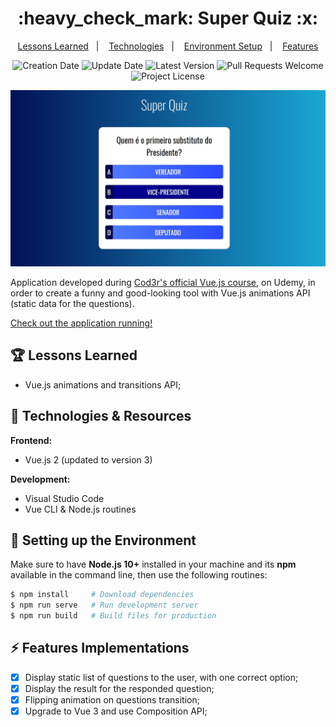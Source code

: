 <h1 align="center">
  :heavy_check_mark: Super Quiz :x:
</h1>

<p align="center">
  <a href="#trophy-lessons-learned">Lessons Learned</a>&nbsp;&nbsp;&nbsp;|&nbsp;&nbsp;&nbsp;
  <a href="#rocket-technologies--resources">Technologies</a>&nbsp;&nbsp;&nbsp;|&nbsp;&nbsp;&nbsp;
  <a href="#hammer-setting-up-the-environment">Environment Setup</a>&nbsp;&nbsp;&nbsp;|&nbsp;&nbsp;&nbsp;
  <a href="#zap-features-implementations">Features</a>
</p>

<p align="center">
  <img src="https://img.shields.io/static/v1?labelColor=000000&color=396afc&label=created%20at&message=Apr%202020" alt="Creation Date" />

  <img src="https://img.shields.io/github/last-commit/juliolmuller/super-quiz?label=updated%20at&labelColor=000000&color=396afc" alt="Update Date" />

  <img src="https://img.shields.io/github/v/tag/juliolmuller/super-quiz?label=latest%20version&labelColor=000000&color=396afc" alt="Latest Version" />

  <img src="https://img.shields.io/static/v1?labelColor=000000&color=396afc&label=PRs&message=welcome" alt="Pull Requests Welcome" />

  <img src="https://img.shields.io/github/license/juliolmuller/super-quiz?labelColor=000000&color=396afc" alt="Project License" />
</p>

![Application snapshot](./.github/app-overview.jpg)

Application developed during [Cod3r's official Vue.js course](https://www.udemy.com/course/vue-js-completo/), on Udemy, in order to create a funny and good-looking tool with Vue.js animations API (static data for the questions).

[Check out the application running!](https://super-quiz.vercel.app//)

## :trophy: Lessons Learned

- Vue.js animations and transitions API;

## :rocket: Technologies & Resources

**Frontend:**
- Vue.js 2 (updated to version 3)

**Development:**
- Visual Studio Code
- Vue CLI & Node.js routines

## :hammer: Setting up the Environment

Make sure to have **Node.js 10+** installed in your machine and its **npm** available in the command line, then use the following routines:

```bash
$ npm install     # Download dependencies
$ npm run serve   # Run development server
$ npm run build   # Build files for production
```

## :zap: Features Implementations

- [x] Display static list of questions to the user, with one correct option;
- [x] Display the result for the responded question;
- [x] Flipping animation on questions transition;
- [x] Upgrade to Vue 3 and use Composition API;
